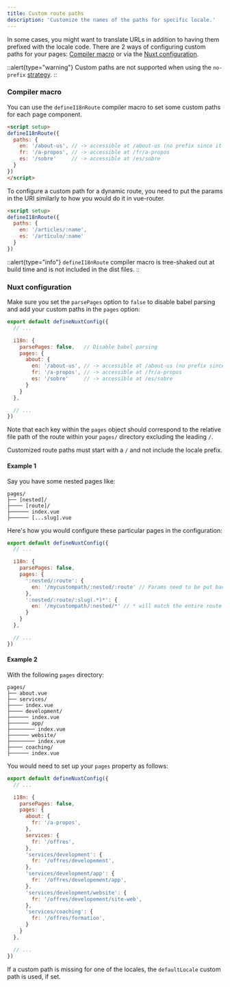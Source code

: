 ```yaml
---
title: Custom route paths
description: 'Customize the names of the paths for specific locale.'
---
```


In some cases, you might want to translate URLs in addition to having them prefixed with the locale code. There are 2 ways of configuring custom paths for your pages: [Compiler macro](#compiler-macro) or via the [Nuxt configuration](#nuxt-configuration).

::alert{type="warning"}
Custom paths are not supported when using the `no-prefix` [strategy](/strategies).
::

### Compiler macro

You can use the `defineI18nRoute` compiler macro to set some custom paths for each page component.

```html {}[pages/about.vue]
<script setup>
defineI18nRoute({
  paths: {
    en: '/about-us', // -> accessible at /about-us (no prefix since it's the default locale)
    fr: '/a-propos', // -> accessible at /fr/a-propos
    es: '/sobre'     // -> accessible at /es/sobre
  }
})
</script>
```

To configure a custom path for a dynamic route, you need to put the params in the URI similarly to how you would do it in vue-router.

```html {}[pages/articles/[name].vue]
<script setup>
defineI18nRoute({
  paths: {
    en: '/articles/:name',
    es: '/artículo/:name'
  }
})
```

::alert{type="info"}
`defineI18nRoute` compiler macro is tree-shaked out at build time and is not included in the dist files.
::

### Nuxt configuration

Make sure you set the `parsePages` option to `false` to disable babel parsing and add your custom paths in the `pages` option:

```js {}[nuxt.config.js]
export default defineNuxtConfig({
  // ...

  i18n: {
    parsePages: false,   // Disable babel parsing
    pages: {
      about: {
        en: '/about-us', // -> accessible at /about-us (no prefix since it's the default locale)
        fr: '/a-propos', // -> accessible at /fr/a-propos
        es: '/sobre'     // -> accessible at /es/sobre
      }
    }
  },

  // ...
})
```

Note that each key within the `pages` object should correspond to the relative file path of the route within your `pages/` directory excluding the leading `/`.

Customized route paths must start with a `/` and not include the locale prefix.

#### Example 1

Say you have some nested pages like:

```asciidoc
pages/
├── [nested]/
├──── [route]/
├────── index.vue
├────── [...slug].vue
```

Here's how you would configure these particular pages in the configuration:

```js {}[nuxt.config.js]
export default defineNuxtConfig({
  // ...

  i18n: {
    parsePages: false,
    pages: {
      ':nested/:route': {
        en: '/mycustompath/:nested/:route' // Params need to be put back here as you would with vue-router
      },
      ':nested/:route/:slug(.*)*': {
        en: '/mycustompath/:nested/*' // * will match the entire route path after /:nested/
      }
    }
  },

  // ...
})
```

#### Example 2

With the following `pages` directory:

```asciidoc
pages/
├── about.vue
├── services/
├──── index.vue
├──── development/
├────── index.vue
├────── app/
├──────── index.vue
├────── website/
├──────── index.vue
├──── coaching/
├────── index.vue
```

You would need to set up your `pages` property as follows:

```js {}[nuxt.config.js]
export default defineNuxtConfig({
  // ...

  i18n: {
    parsePages: false,
    pages: {
      about: {
        fr: '/a-propos',
      },
      services: {
        fr: '/offres',
      },
      'services/development': {
        fr: '/offres/developement',
      },
      'services/development/app': {
        fr: '/offres/developement/app',
      },
      'services/development/website': {
        fr: '/offres/developement/site-web',
      },
      'services/coaching': {
        fr: '/offres/formation',
      }
    }
  },

  // ...
})
```

If a custom path is missing for one of the locales, the `defaultLocale` custom path is used, if set.
